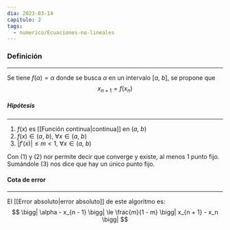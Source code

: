 ```yaml
---
dia: 2023-03-14
capitulo: 2
tags:
  - numerico/Ecuaciones-no-lineales
---
```

### Definición
---
Se tiene $f(\alpha) = \alpha$ donde se busca $\alpha$ en un intervalo $[a, ~b]$, se propone que $$ x_{n + 1} = f(x_n) $$
##### Hipótesis
---
1. $f(x)$ es [[Función continua|continua]] en $(a, ~ b)$
2. $f(x) \in (a, ~b)$, $\forall x \in (a, ~b)$
3. $|f'(x)| \le m < 1$, $\forall x \in (a, ~b)$

Con (1) y (2) nor permite decir que converge y existe, al menos 1 punto fijo. Sumándole (3) nos dice que hay un único punto fijo.

#### Cota de error
---
El [[Error absoluto|error absoluto]] de este algoritmo es: $$ \bigg| \alpha - x_{n - 1} \bigg| \le \frac{m}{1 - m} \bigg| x_{n + 1} - x_n \bigg| $$
